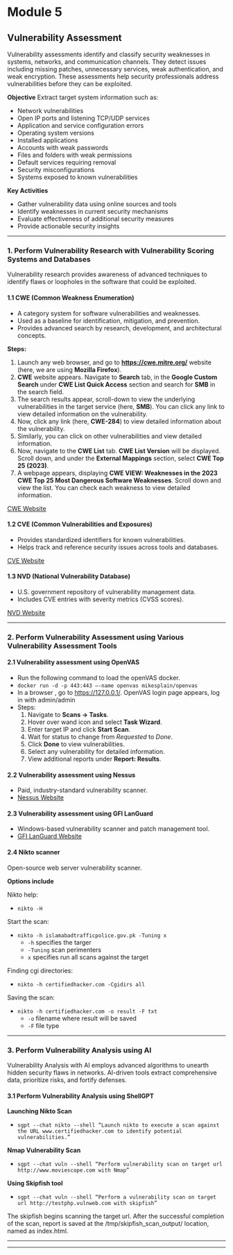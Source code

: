 # Module 5

## Vulnerability Assessment
Vulnerability assessments identify and classify security weaknesses in systems, networks, and communication channels. They detect issues including missing patches, unnecessary services, weak authentication, and weak encryption. These assessments help security professionals address vulnerabilities before they can be exploited.

**Objective**
Extract target system information such as:
- Network vulnerabilities
- Open IP ports and listening TCP/UDP services
- Application and service configuration errors
- Operating system versions
- Installed applications
- Accounts with weak passwords
- Files and folders with weak permissions
- Default services requiring removal
- Security misconfigurations
- Systems exposed to known vulnerabilities

**Key Activities**
- Gather vulnerability data using online sources and tools
- Identify weaknesses in current security mechanisms
- Evaluate effectiveness of additional security measures
- Provide actionable security insights

---

### 1. Perform Vulnerability Research with Vulnerability Scoring Systems and Databases
Vulnerability research provides awareness of advanced techniques to identify flaws or loopholes in the software that could be exploited.

#### 1.1 CWE (Common Weakness Enumeration)
- A category system for software vulnerabilities and weaknesses.  
- Used as a baseline for identification, mitigation, and prevention.  
- Provides advanced search by research, development, and architectural concepts.  

**Steps:**
1. Launch any web browser, and go to **https://cwe.mitre.org/** website (here, we are using **Mozilla Firefox**).
2. **CWE** website appears. Navigate to **Search** tab, in the **Google Custom Search** under **CWE List Quick Access** section and search for **SMB** in the search field.
3. The search results appear, scroll-down to view the underlying vulnerabilities in the target service (here, **SMB**). You can click any link to view detailed information on the vulnerability.
4. Now, click any link (here, **CWE-284**) to view detailed information about the vulnerability.
5. Similarly, you can click on other vulnerabilities and view detailed information.
6. Now, navigate to the **CWE List** tab. **CWE List Version** will be displayed. Scroll down, and under the **External Mappings** section, select **CWE Top 25 (2023)**.
7. A webpage appears, displaying **CWE VIEW: Weaknesses in the 2023 CWE Top 25 Most Dangerous Software Weaknesses**. Scroll down and view the list. You can check each weakness to view detailed information.

[CWE Website](https://cwe.mitre.org/)

#### 1.2 CVE (Common Vulnerabilities and Exposures)
- Provides standardized identifiers for known vulnerabilities.  
- Helps track and reference security issues across tools and databases.  

[CVE Website](https://cve.mitre.org/)

#### 1.3 NVD (National Vulnerability Database)
- U.S. government repository of vulnerability management data.  
- Includes CVE entries with severity metrics (CVSS scores).  

[NVD Website](https://nvd.nist.gov/)

---

### 2. Perform Vulnerability Assessment using Various Vulnerability Assessment Tools

#### 2.1 Vulnerability assessment using OpenVAS
- Run the following command to load the openVAS docker.
- `docker run -d -p 443:443 –-name openvas mikesplain/openvas`
- In a browser , go to https://127.0.0.1/. OpenVAS login page appears, log in with admin/admin  
- Steps:  
  1. Navigate to **Scans → Tasks**.  
  2. Hover over wand icon and select **Task Wizard**.  
  3. Enter target IP and click **Start Scan**.  
  4. Wait for status to change from *Requested* to *Done*.  
  5. Click **Done** to view vulnerabilities.  
  6. Select any vulnerability for detailed information.  
  7. View additional reports under **Report: Results**.  

#### 2.2 Vulnerability assessment using Nessus
- Paid, industry-standard vulnerability scanner.  
- [Nessus Website](https://www.tenable.com/products/nessus)

#### 2.3 Vulnerability assessment using GFI LanGuard
- Windows-based vulnerability scanner and patch management tool.  
- [GFI LanGuard Website](https://www.gfi.com/products-and-solutions/network-security-solutions/languard)

#### 2.4 Nikto scanner
Open-source web server vulnerability scanner.  

**Options include** 

Nikto help:
- `nikto -H`

Start the scan:
- `nikto -h islamabadtrafficpolice.gov.pk -Tuning x`
  - `-h` specifies the targer
  - `-Tuning` scan perimenters
  - `x` specifies run all scans against the target

Finding cgi directories:
- `nikto -h certifiedhacker.com -Cgidirs all`

Saving the scan:
- `nikto -h certifiedhacker.com -o result -F txt`
  - `-o` filename where result will be saved
  - `-F` file type

---

### 3. Perform Vulnerability Analysis using AI
Vulnerability Analysis with AI employs advanced algorithms to unearth hidden security flaws in networks. AI-driven tools extract comprehensive data, prioritize risks, and fortify defenses.

#### 3.1 Perform Vulnerability Analysis using ShellGPT

**Launching Nikto Scan**
- `sgpt --chat nikto --shell “Launch nikto to execute a scan against the URL www.certifiedhacker.com to identify potential vulnerabilities.”`

**Nmap Vulnerability Scan**
- `sgpt --chat vuln --shell “Perform vulnerability scan on target url http://www.moviescope.com with Nmap”`

**Using Skipfish tool**
-  `sgpt --chat vuln --shell “Perform a vulnerability scan on target url http://testphp.vulnweb.com with skipfish”`

The skipfish begins scanning the target url. After the successful completion of the scan, report is saved at the /tmp/skipfish_scan_output/ location, named as index.html. 

---
---
